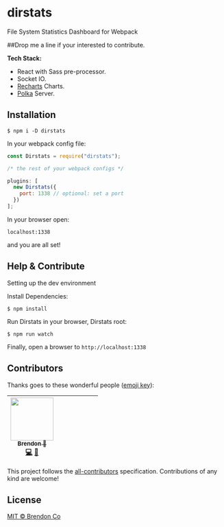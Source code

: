 # dirstats
File System Statistics Dashboard for Webpack

##Drop me a line if your interested to contribute.

**Tech Stack:**

* React with Sass pre-processor.
* Socket IO.
* [Recharts](http://recharts.org/) Charts.
* [Polka](https://github.com/lukeed/polka) Server.

## Installation

```
$ npm i -D dirstats
```

In your webpack config file:

```js
const Dirstats = require("dirstats");

/* the rest of your webpack configs */

plugins: [
  new Dirstats({
    port: 1338 // optional: set a port
  })
];
```

In your browser open:

```
localhost:1338
```

and you are all set!

## Help & Contribute

Setting up the dev environment

Install Dependencies:

```
$ npm install
```

Run Dirstats in your browser, Dirstats root:

```
$ npm run watch
```

Finally, open a browser to `http://localhost:1338`


## Contributors

Thanks goes to these wonderful people
([emoji key](https://github.com/kentcdodds/all-contributors#emoji-key)):

<!-- ALL-CONTRIBUTORS-LIST:START - Do not remove or modify this section -->

<!-- prettier-ignore -->
| [<img src="https://avatars2.githubusercontent.com/u/6521691?s=96&v=4" width="100px;"/><br /><sub><b>Brendon 💖</b></sub>](https://github.com/brendonco)<br />[💻](https://github.com/brendonco/dirstats/commits?author=brendonco "Code") [🤔](#ideas-brendonco "Ideas, Planning, & Feedback") | | | | | | |
| :---: | :---: | :---: | :---: | :---: | :---: | :---: |


<!-- ALL-CONTRIBUTORS-LIST:END -->

This project follows the
[all-contributors](https://github.com/kentcdodds/all-contributors)
specification. Contributions of any kind are welcome!


## License

[MIT © Brendon Co](https://oss.ninja/mit/brendonco)
